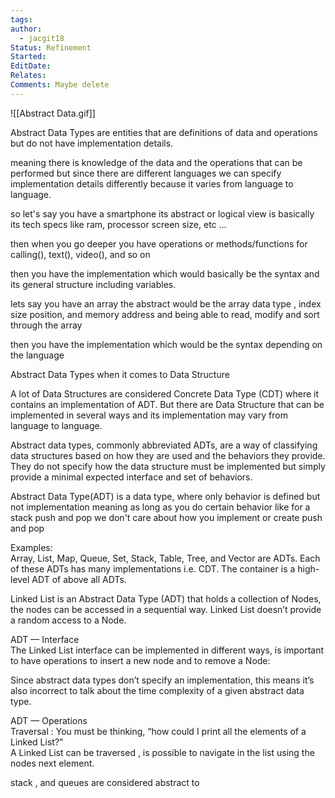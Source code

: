 ```yaml
---
tags: 
author:
  - jacgit18
Status: Refinement
Started: 
EditDate: 
Relates: 
Comments: Maybe delete
---
```

![[Abstract Data.gif]]

Abstract Data Types are entities that are definitions of data and operations but do not have implementation details.  
  
meaning there is knowledge of the data and the operations that can be performed but since there are different languages we can specify implementation details differently because it varies from language to language.  
  
so let's say you have a smartphone its abstract or logical view is basically its tech specs like ram, processor screen size, etc ...  
  
then when you go deeper you have operations or methods/functions for calling(), text(), video(), and so on  
  
then you have the implementation which would basically be the syntax and its general structure including variables.  
  
lets say you have an array the abstract would be the array data type , index size position, and memory address and being able to read, modify and sort through the array  
  
then you have the implementation which would be the syntax depending on the language  
  
Abstract Data Types when it comes to Data Structure  
  
A lot of Data Structures are considered Concrete Data Type (CDT) where it contains an implementation of ADT. But there are Data Structure that can be implemented in several ways and its implementation may vary from language to language.  
  
Abstract data types, commonly abbreviated ADTs, are a way of classifying data structures based on how they are used and the behaviors they provide. They do not specify how the data structure must be implemented but simply provide a minimal expected interface and set of behaviors.  
  
Abstract Data Type(ADT) is a data type, where only behavior is defined but not implementation meaning as long as you do certain behavior like for a stack push and pop we don't care about how you implement or create push and pop  
  
Examples:  
Array, List, Map, Queue, Set, Stack, Table, Tree, and Vector are ADTs. Each of these ADTs has many implementations i.e. CDT. The container is a high-level ADT of above all ADTs.  
  
Linked List is an Abstract Data Type (ADT) that holds a collection of Nodes, the nodes can be accessed in a sequential way. Linked List doesn’t provide a random access to a Node.  
  
ADT — Interface  
The Linked List interface can be implemented in different ways, is important to have operations to insert a new node and to remove a Node:  
  
Since abstract data types don’t specify an implementation, this means it’s also incorrect to talk about the time complexity of a given abstract data type.  
  
ADT — Operations  
Traversal : You must be thinking, “how could I print all the elements of a Linked List?”  
A Linked List can be traversed , is possible to navigate in the list using the nodes next element.  
  
stack , and queues are considered abstract to